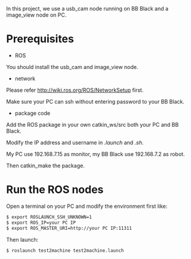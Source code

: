 In this project, we use a usb_cam node running on BB Black and a image_view node on PC.

# Prerequisites
* ROS

You should install the usb_cam and image_view node.

* network

Please refer http://wiki.ros.org/ROS/NetworkSetup first.

Make sure your PC can ssh without entering password to your BB Black.

* package code

Add the ROS package in your own catkin_ws/src both your PC and BB Black.

Modify the IP address and username in *.launch* and *.sh*.

My PC use 192.168.7.15 as monitor, my BB Black use 192.168.7.2 as robot.

Then catkin_make the package.

# Run the ROS nodes
Open a terminal on your PC and modify the environment first like:
  ```sh
  $ export ROSLAUNCH_SSH_UNKNOWN=1
  $ export ROS_IP=your PC IP
  $ export ROS_MASTER_URI=http://your PC IP:11311
  ```

Then launch: 
  ```sh
  $ roslaunch test2machine test2machine.launch 
  ```
